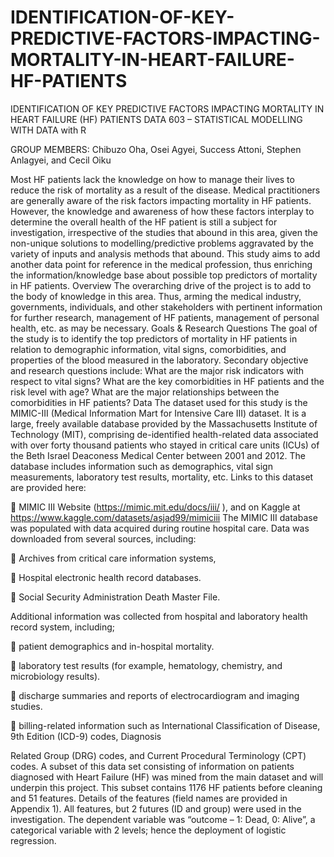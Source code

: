 # IDENTIFICATION-OF-KEY-PREDICTIVE-FACTORS-IMPACTING-MORTALITY-IN-HEART-FAILURE-HF-PATIENTS

IDENTIFICATION OF KEY PREDICTIVE FACTORS IMPACTING MORTALITY IN HEART FAILURE (HF) PATIENTS DATA 603 – STATISTICAL MODELLING WITH DATA with R

GROUP MEMBERS: Chibuzo Oha, Osei Agyei, Success Attoni, Stephen Anlagyei, and Cecil Oiku 

Most HF patients lack the knowledge on how to manage their lives to reduce the risk of mortality as a result of the disease. Medical practitioners are generally aware of the risk factors impacting mortality in HF patients. However, the knowledge and awareness of how these factors interplay to determine the overall health of the HF patient is still a subject for investigation, irrespective of the studies that abound in this area, given the non-unique solutions to modelling/predictive problems aggravated by the variety of inputs and analysis methods that abound. This study aims to add another data point for reference in the medical profession, thus enriching the information/knowledge base about possible top predictors of mortality in HF patients.
Overview
The overarching drive of the project is to add to the body of knowledge in this area. Thus, arming the medical industry, governments, individuals, and other stakeholders with pertinent information for further research, management of HF patients, management of personal health, etc. as may be necessary.
Goals & Research Questions
The goal of the study is to identify the top predictors of mortality in HF patients in relation to demographic information, vital signs, comorbidities, and properties of the blood measured in the laboratory.
Secondary objective and research questions include:
 What are the major risk indicators with respect to vital signs?
What are the key comorbidities in HF patients and the risk level with age?
What are the major relationships between the comorbidities in HF patients?
Data
The dataset used for this study is the MIMIC-III (Medical Information Mart for Intensive Care III) dataset. It is a large,
freely available database provided by the Massachusetts Institute of Technology (MIT), comprising de-identified health-related data associated with over forty thousand patients who stayed in critical care units (ICUs) of the Beth Israel Deaconess Medical Center between 2001 and 2012. The database includes information such as demographics, vital sign measurements, laboratory test results, mortality, etc. Links to this dataset are provided here:

 MIMIC III Website (https://mimic.mit.edu/docs/iii/ ), and on Kaggle at https://www.kaggle.com/datasets/asjad99/mimiciii
The MIMIC III database was populated with data acquired during routine hospital care. Data was downloaded from several sources, including:

 Archives from critical care information systems,

 Hospital electronic health record databases.

 Social Security Administration Death Master File.

Additional information was collected from hospital and laboratory health record system, including;

 patient demographics and in-hospital mortality.

 laboratory test results (for example, hematology, chemistry, and microbiology results).

 discharge summaries and reports of electrocardiogram and imaging studies.

 billing-related information such as International Classification of Disease, 9th Edition (ICD-9) codes, Diagnosis

Related Group (DRG) codes, and Current Procedural Terminology (CPT) codes.
A subset of this data set consisting of information on patients diagnosed with Heart Failure (HF) was mined from the main dataset and will underpin this project. This subset contains 1176 HF patients before cleaning and 51 features. Details of the features (field names are provided in Appendix 1). All features, but 2 futures (ID and group) were used in the investigation. The dependent variable was “outcome – 1: Dead, 0: Alive”, a categorical variable with 2 levels; hence the deployment of logistic regression.
